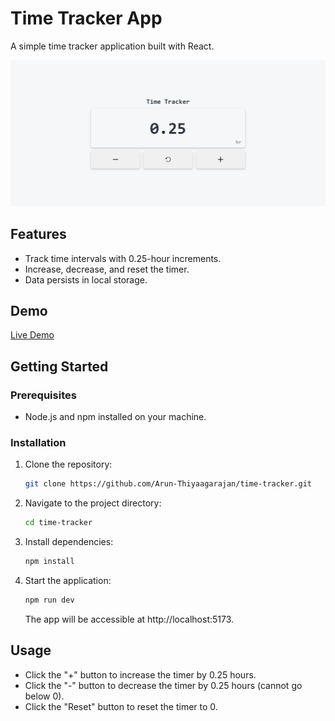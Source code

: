 # Time Tracker App

A simple time tracker application built with React.

![Time Tracker Screenshot](/src/assets/time-tracker.png)

## Features

- Track time intervals with 0.25-hour increments.
- Increase, decrease, and reset the timer.
- Data persists in local storage.

## Demo

[Live Demo](https://nat-time-tracker.netlify.app/)

## Getting Started

### Prerequisites

- Node.js and npm installed on your machine.

### Installation

1. Clone the repository:

   ```bash
   git clone https://github.com/Arun-Thiyaagarajan/time-tracker.git
   ```

2. Navigate to the project directory:

   ```bash
   cd time-tracker
   ```

3. Install dependencies:

   ```bash
   npm install
   ```

4. Start the application:

   ```bash
   npm run dev
   ```

   The app will be accessible at http://localhost:5173.

## Usage

- Click the "+" button to increase the timer by 0.25 hours.
- Click the "-" button to decrease the timer by 0.25 hours (cannot go below 0).
- Click the "Reset" button to reset the timer to 0.